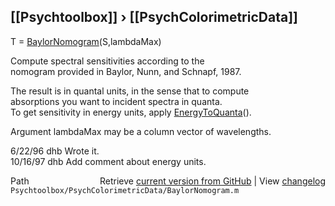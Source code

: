 ## [[Psychtoolbox]] &#8250; [[PsychColorimetricData]]

T = [BaylorNomogram](BaylorNomogram)(S,lambdaMax)  
  
Compute spectral sensitivities according to the  
nomogram provided in Baylor, Nunn, and Schnapf, 1987.  
  
The result is in quantal units, in the sense that to compute  
absorptions you want to incident spectra in quanta.  
To get sensitivity in energy units, apply [EnergyToQuanta](EnergyToQuanta)().  
  
Argument lambdaMax may be a column vector of wavelengths.  
  
6/22/96  dhb  Wrote it.  
10/16/97 dhb  Add comment about energy units.  




<div class="code_header" style="text-align:right;">
  <span style="float:left;">Path&nbsp;&nbsp;</span> <span class="counter">Retrieve <a href=
  "https://raw.github.com/Psychtoolbox-3/Psychtoolbox-3/beta/Psychtoolbox/PsychColorimetricData/BaylorNomogram.m">current version from GitHub</a> | View <a href=
  "https://github.com/Psychtoolbox-3/Psychtoolbox-3/commits/beta/Psychtoolbox/PsychColorimetricData/BaylorNomogram.m">changelog</a></span>
</div>
<div class="code">
  <code>Psychtoolbox/PsychColorimetricData/BaylorNomogram.m</code>
</div>

